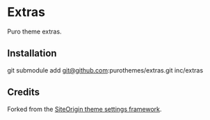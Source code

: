 # Extras
Puro theme extras.

## Installation
git submodule add git@github.com:purothemes/extras.git inc/extras

## Credits
Forked from the [SiteOrigin theme settings framework](https://github.com/siteorigin/settings).
